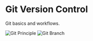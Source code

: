 # Git Version Control

Git basics and workflows.

![Git Principle](git_priciple.jpg)
![Git Branch](git_branch.jpg)
